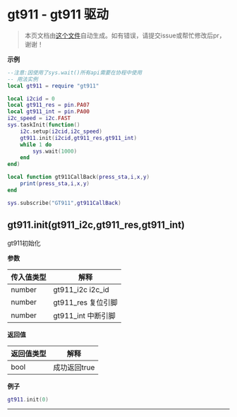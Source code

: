 # gt911 - gt911 驱动

> 本页文档由[这个文件](https://gitee.com/openLuat/LuatOS/tree/master/luat/../script/libs/gt911/gt911.lua)自动生成。如有错误，请提交issue或帮忙修改后pr，谢谢！

**示例**

```lua
--注意:因使用了sys.wait()所有api需要在协程中使用
-- 用法实例
local gt911 = require "gt911"

local i2cid = 0
local gt911_res = pin.PA07
local gt911_int = pin.PA00
i2c_speed = i2c.FAST
sys.taskInit(function()
    i2c.setup(i2cid,i2c_speed)
    gt911.init(i2cid,gt911_res,gt911_int)
    while 1 do
        sys.wait(1000)
    end
end)

local function gt911CallBack(press_sta,i,x,y)
    print(press_sta,i,x,y)
end

sys.subscribe("GT911",gt911CallBack)

```

## gt911.init(gt911_i2c,gt911_res,gt911_int)

gt911初始化

**参数**

|传入值类型|解释|
|-|-|
|number|gt911_i2c i2c_id|
|number|gt911_res 复位引脚|
|number|gt911_int 中断引脚|

**返回值**

|返回值类型|解释|
|-|-|
|bool|成功返回true|

**例子**

```lua
gt911.init(0)

```

---

